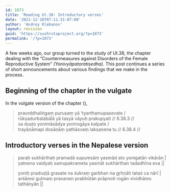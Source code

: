 ```yaml
---
id: 1073
title: 'Reading Ut.38: Introductory verses'
date: '2021-12-10T07:11:31-07:00'
author: 'Andrey Klebanov'
layout: revision
guid: 'https://sushrutaproject.org/?p=1073'
permalink: '/?p=1073'
---
```


A few weeks ago, our group turned to the study of Ut.38, the chapter dealing with the “Countermeasures against Disorders of the Female Reproductive System” *(Yonivyāpatoratiṣedha)*. This post continues a series of short announcements about various findings that we make in the process.

## Beginning of the chapter in the vulgate

In the vulgate version of the chapter (),

> pravṛddhaliṅgaṃ puruṣaṃ yā ‘tyarthamupasevate /  
> rūkṣadurbalabālā yā tasyā vāyuḥ prakupyati // 6.38.3 //  
> sa duṣṭo yonimāsādya yonirogāya kalpate /  
> trayāṇāmapi doṣāṇāṃ yathāsvaṃ lakṣaṇena tu // 6.38.4 //

## Introductory verses in the Nepalese version

> paraḥ sukhārthaḥ pramadā supuṃsāṃ yasmād ato yonigatān vikārān |   
> yatnena vaidyaḥ samupakrameta yasmāt sukhārthan tadadhīna eva ||
> 
> yoniḥ praduṣṭā grasate na śukraṃ garbhan na gṛhṇāti tataś ca nārī |  
> arśāṃsi gulmaṃ pravaraṃ prabhūtān prāpnoti rogān vividhāṃs tathānyān ||